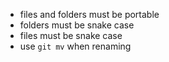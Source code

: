 - files and folders must be portable
- folders must be snake case
- files must be snake case
- use `git mv` when renaming

